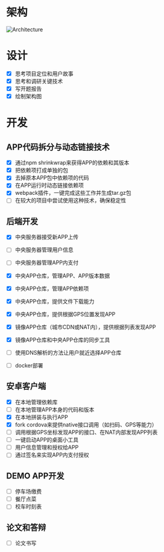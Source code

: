 # 架构

![Architecture](https://www.lucidchart.com/publicSegments/view/55b4c3c8-f456-44a4-8283-83b5f0220a1c/image.png)

# 设计

- [x] 思考项目定位和用户故事
- [x] 思考和调研关键技术
- [x] 写开题报告
- [x] 绘制架构图

# 开发

## APP代码拆分与动态链接技术

- [x] 通过npm shrinkwrap来获得APP的依赖和其版本
- [x] 把依赖项打成单独的包
- [x] 去掉原本APP包中依赖项的代码
- [x] 在APP运行时动态链接依赖项
- [x] webpack插件，一键完成这些工作并生成tar.gz包
- [ ] 在较大的项目中尝试使用这种技术，确保稳定性

## 后端开发

- [x] 中央服务器接受新APP上传
- [ ] 中央服务器管理用户信息
- [ ] 中央服务器管理APP内支付
- [x] 中央APP仓库，管理APP、APP版本数据
- [x] 中央APP仓库，管理APP依赖项
- [x] 中央APP仓库，提供文件下载能力
- [x] 中央APP仓库，提供根据GPS位置发现APP
- [x] 镜像APP仓库（城市CDN或NAT内），提供根据列表发现APP
- [x] 镜像APP仓库和中央APP仓库的同步工具
- [ ] 使用DNS解析的方法让用户就近选择APP仓库
- [ ] docker部署


## 安卓客户端

- [x] 在本地管理依赖库
- [ ] 在本地管理APP本身的代码和版本
- [x] 在本地拼装与执行APP
- [x] fork cordova来提供native接口调用（如扫码、GPS等能力）
- [ ] 调用根据GPS坐标发现APP的接口、在NAT内部发现APP列表
- [ ] 一键启动APP的桌面小工具
- [ ] 用户信息管理和授权给APP
- [ ] 通过签名来实现APP内支付授权

## DEMO APP开发

- [ ] 停车场缴费
- [ ] 餐厅点菜
- [ ] 校车时刻表

## 论文和答辩

- [ ] 论文书写
